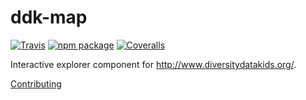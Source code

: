 # ddk-map

[![Travis][build-badge]][build]
[![npm package][npm-badge]][npm]
[![Coveralls][coveralls-badge]][coveralls]

Interactive explorer component for http://www.diversitydatakids.org/.

[Contributing](./CONTRIBUTING.md)

[build-badge]: https://img.shields.io/travis/user/repo/master.png?style=flat-square
[build]: https://travis-ci.org/user/repo

[npm-badge]: https://img.shields.io/npm/v/npm-package.png?style=flat-square
[npm]: https://www.npmjs.org/package/npm-package

[coveralls-badge]: https://img.shields.io/coveralls/user/repo/master.png?style=flat-square
[coveralls]: https://coveralls.io/github/user/repo
